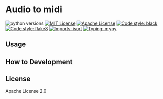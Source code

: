 # Audio to midi

![python versions](https://img.shields.io/badge/python-3.8%20%7C%203.9-blue)
[![MIT License](https://img.shields.io/github/license/cvpaperchallenge/Ascender?color=green)](LICENSE)
[![Apache License](https://img.shields.io/badge/license-Apache%202.0-green)](LICENSE)
[![Code style: black](https://img.shields.io/badge/code%20style-black-000000.svg)](https://github.com/psf/black)
[![Code style: flake8](https://img.shields.io/badge/code%20style-flake8-black)](https://github.com/PyCQA/flake8)
[![Imports: isort](https://img.shields.io/badge/%20imports-isort-%231674b1?style=flat&labelColor=ef8336)](https://pycqa.github.io/isort/)
[![Typing: mypy](https://img.shields.io/badge/typing-mypy-blue)](https://github.com/python/mypy)


## Usage


## How to Development


## License
Apache License 2.0

